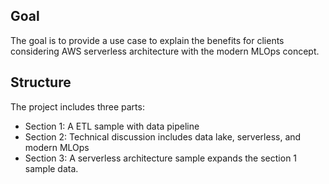 ## Goal 
The goal is to provide a use case to explain the benefits for clients considering AWS serverless architecture with the modern MLOps concept.

## Structure
The project includes three parts:
* Section 1: A ETL sample with data pipeline
* Section 2: Technical discussion includes data lake, serverless, and modern MLOps
* Section 3: A serverless architecture sample expands the section 1 sample data.
